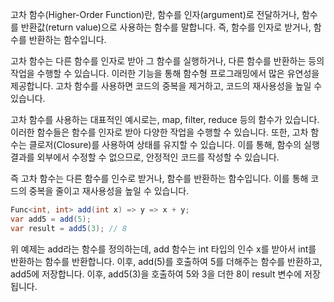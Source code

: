 고차 함수(Higher-Order Function)란, 함수를 인자(argument)로 전달하거나, 함수를 반환값(return value)으로 사용하는 함수를 말합니다. 즉, 함수를 인자로 받거나, 함수를 반환하는 함수입니다.

고차 함수는 다른 함수를 인자로 받아 그 함수를 실행하거나, 다른 함수를 반환하는 등의 작업을 수행할 수 있습니다. 이러한 기능을 통해 함수형 프로그래밍에서 많은 유연성을 제공합니다. 고차 함수를 사용하면 코드의 중복을 제거하고, 코드의 재사용성을 높일 수 있습니다.

고차 함수를 사용하는 대표적인 예시로는, map, filter, reduce 등의 함수가 있습니다. 이러한 함수들은 함수를 인자로 받아 다양한 작업을 수행할 수 있습니다. 또한, 고차 함수는 클로저(Closure)를 사용하여 상태를 유지할 수 있습니다. 이를 통해, 함수의 실행 결과를 외부에서 수정할 수 없으므로, 안정적인 코드를 작성할 수 있습니다.

즉 고차 함수는 다른 함수를 인수로 받거나, 함수를 반환하는 함수입니다. 이를 통해 코드의 중복을 줄이고 재사용성을 높일 수 있습니다.

```c#
Func<int, int> add(int x) => y => x + y;
var add5 = add(5);
var result = add5(3); // 8
```

위 예제는 add라는 함수를 정의하는데, add 함수는 int 타입의 인수 x를 받아서 int를 반환하는 함수를 반환합니다. 이후, add(5)를 호출하여 5를 더해주는 함수를 반환하고, add5에 저장합니다. 이후, add5(3)을 호출하여 5와 3을 더한 8이 result 변수에 저장됩니다.
